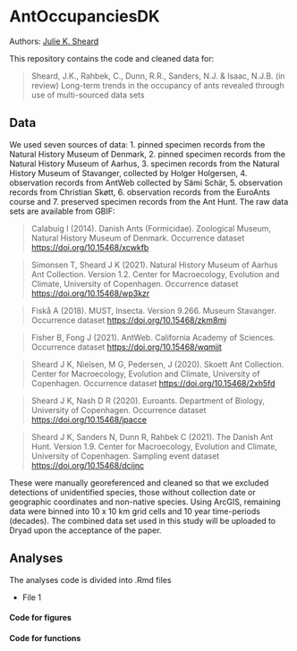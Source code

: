 # AntOccupanciesDK

Authors: [Julie K. Sheard](https://github.com/JKSheard)

This repository contains the code and cleaned data for:
>Sheard, J.K., Rahbek, C., Dunn, R.R., Sanders, N.J. & Isaac, N.J.B. (in review) Long-term trends in the occupancy of ants revealed through use of multi-sourced data sets 

## Data
We used seven sources of data: 1. pinned specimen records from the Natural History Museum of Denmark, 2. pinned specimen records from the Natural History Museum of Aarhus, 3. specimen records from the Natural History Museum of Stavanger, collected by Holger Holgersen, 4. observation records from AntWeb collected by Sämi Schär, 5. observation records from Christian Skøtt, 6. observation records from the EuroAnts course and 7. preserved specimen records from the Ant Hunt. The raw data sets are available from GBIF:

>Calabuig I (2014). Danish Ants (Formicidae). Zoological Museum, Natural History Museum of Denmark. Occurrence dataset https://doi.org/10.15468/xcwkfb

>Simonsen T, Sheard J K (2021). Natural History Museum of Aarhus Ant Collection. Version 1.2. Center for Macroecology, Evolution and Climate, University of Copenhagen. Occurrence dataset https://doi.org/10.15468/wp3kzr

>Fiskå A (2018). MUST, Insecta. Version 9.266. Museum Stavanger. Occurrence dataset https://doi.org/10.15468/zkm8mj

>Fisher B, Fong J (2021). AntWeb. California Academy of Sciences. Occurrence dataset https://doi.org/10.15468/wqmjjt

>Sheard J K, Nielsen, M G, Pedersen, J (2020). Skoett Ant Collection. Center for Macroecology, Evolution and Climate, University of Copenhagen. Occurrence dataset https://doi.org/10.15468/2xh5fd

>Sheard J K, Nash D R (2020). Euroants. Department of Biology, University of Copenhagen. Occurrence dataset https://doi.org/10.15468/jpacce

>Sheard J K, Sanders N, Dunn R, Rahbek C (2021). The Danish Ant Hunt. Version 1.9. Center for Macroecology, Evolution and Climate, University of Copenhagen. Sampling event dataset https://doi.org/10.15468/dcijnc

These were manually georeferenced and cleaned so that we excluded detections of unidentified species, those without collection date or geographic coordinates and non-native species. Using ArcGIS, remaining data were binned into 10 x 10 km grid cells and 10 year time-periods (decades). The combined data set used in this study will be uploaded to Dryad upon the acceptance of the paper. 

## Analyses
The analyses code is divided into .Rmd files

* File 1

#### Code for figures

#### Code for functions
